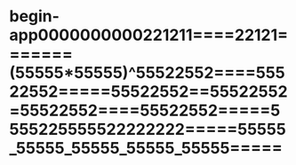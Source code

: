 # begin-app0000000000221211====22121=======(55555*55555)^55522552====55522552=====55522552==55522552=55522552====55522552=====5555225555522222222=====55555_55555_55555_55555_55555=====
